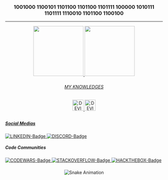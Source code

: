 <!-- Title & Line -->
<div align="center">
  <h3>1001000 1100101 1101100 1101100 1101111 100000 1010111 1101111 1110010 1101100 1100100</h3>
  <hr>
</div>

<!-- GitHub Statistics -->
<div align="center">
  <a href="https://github.com/guilhermeledo" />
  <img height="160em"
       src="https://github-readme-stats.vercel.app/api?username=guilhermeledo&show_icons=true&theme=tokyonight&include_all_commits=true&count_private=true" />
  <img height="160em"
       src="https://github-readme-stats.vercel.app/api/top-langs/?username=guilhermeledo&layout=compact&langs_count=7&theme=tokyonight" />
</div>

<!-- Space -->
###

<!-- Knowledge Icons -->
<div style="display: inline_block" align="center">
  <h6>MY KNOWLEDGES</h6>
  <img alt="DEVICON-Python" width="35"
       src="https://cdn.jsdelivr.net/gh/devicons/devicon/icons/python/python-original.svg" />
  <img alt="DEVICON-Linux" width="35"
       src="https://cdn.jsdelivr.net/gh/devicons/devicon/icons/linux/linux-original.svg" />
</div>

<!-- Space & Line -->
##

<!-- Links -->
<div>
  <h5>Social Medias</h5>
  <a href="">
    <img alt="LINKEDIN-Badge"
         src="https://img.shields.io/badge/LinkedIn-0077B5?style=for-the-badge&logo=linkedin&logoColor=white" />
  </a>
  <a href="">
    <img alt="DISCORD-Badge"
         src="https://img.shields.io/badge/Discord-7289DA?style=for-the-badge&logo=discord&logoColor=white" />
  </a>

  <h5>Code Communities</h5>
  <a href="">
    <img alt="CODEWARS-Badge"
         src="https://img.shields.io/badge/codewars-000000?style=for-the-badge&logo=codewars&logoColor=red&color=1c1c1c" />
  </a>
 	<a href="">
    <img alt="STACKOVERFLOW-Badge"
         src="https://img.shields.io/badge/Stack_Overflow-FE7A16?style=for-the-badge&logo=stack-overflow&logoColor=white" />
  </a>
  <a href="">
    <img alt="HACKTHEBOX-Badge"
         src="https://img.shields.io/badge/hack%20the%20box-000000?style=for-the-badge&logo=hackthebox&color=black" />
  </a>
</div>

<!-- Space -->
###

<!-- Snake Grid -->
<div align="center">

  ![Snake Animation](https://github.com/guilhermeledo/guilhermeledo/blob/output/github-contribution-grid-snake.svg)

</div>
